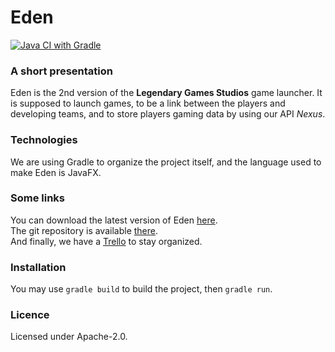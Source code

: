 # Eden

[![Java CI with Gradle](https://github.com/lgs-games/eden/actions/workflows/gradle.yml/badge.svg)](https://github.com/lgs-games/eden/actions/workflows/gradle.yml)

### A short presentation
Eden is the 2nd version of the **Legendary Games Studios** game launcher.
It is supposed to launch games, to be a link between the players
and developing teams, and to store players gaming data by
using our API _Nexus_.


### Technologies
We are using Gradle to organize the project itself, and the language used to make Eden
is JavaFX.


### Some links
You can download the latest version of Eden [here](https://lgs-games.com/en/eden). \
The git repository is available [there](https://github.com/lgs-games/eden). \
And finally, we have a [Trello](https://trello.com/b/mc5OKuQH/eden) to stay organized.


### Installation

You may use ``gradle build`` to build the project, then
``gradle run``.

### Licence

Licensed under Apache-2.0.